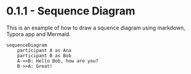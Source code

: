 # 0.1.1 - Sequence Diagram

This is an example of how to draw a squence diagram using markdown, Typora app and Mermaid.



```mermaid
sequenceDiagram
	participant A as Ana
	participant B as Bob
	A->>B: Hello Bob, how are you?
	B->>A: Great!
```

